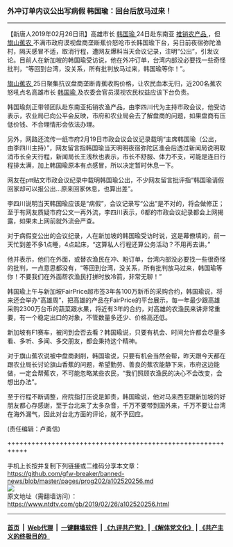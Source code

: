 ### 外冲订单内议公出写病假 韩国瑜：回台后放马过来！
------------------------

<div class="post_content">
 <p>
  【新唐人2019年02月26日讯】高雄市长
  <a href="https://www.ntdtv.com/gb/韩国瑜.htm">
   韩国瑜
  </a>
  24日赴东南亚
  <a href="https://www.ntdtv.com/gb/推销农产品.htm">
   推销农产品
  </a>
  ，但
  <a href="https://www.ntdtv.com/gb/旗山蕉农.htm">
   旗山蕉农
  </a>
  不满市政府漠视盘商垄断蕉价怒呛市长韩国瑜下台，另日前夜宿弥陀渔村，隔天感冒不适，取消行程，遭网友爆料当天会议记录，注明“公出”，引发议论。目前人在新加坡的韩国瑜受访说，他在外冲订单，台湾内部没必要找一些奇怪批判，“等回到台湾，没关系，所有批判放马过来，韩国瑜等你！”。
 </p>
 <p>
  <a href="https://www.ntdtv.com/gb/旗山蕉农.htm">
   旗山蕉农
  </a>
  25日聚集抗议盘商垄断青蕉收购价格，让农民血本无归，近200名蕉农怒吼点名高雄市长
  <a href="https://www.ntdtv.com/gb/韩国瑜.htm">
   韩国瑜
  </a>
  及农委会官员漠视农民权益应该下台负责。
 </p>
 <p>
  韩国瑜刻正带领团队赴东南亚拓销农渔产品，由李四川代为主持市政会议，他受访表示，农业局已向公平会反映，市府和农业局会去了解盘商的问题，如果盘商有压低价钱、不合理情形会依法办理。
 </p>
 <p>
  另外，网路还流传一纸市府2月19日市政会议会议记录载明“主席韩国瑜（公出，由李四川主持）”，网友留言指韩国瑜当天明明夜宿弥陀区渔会后透过新闻局说明取消市长全天行程，新闻局长王浅秋也表示，市长不舒服、体力不支，可能是连日行程排太满，加上韩国瑜原本有点感冒，所以决定暂时休息一下。
 </p>
 <p>
  网友在ptt贴文市政会议纪录中载明韩国瑜公出，不少网友留言批评指“韩国瑜请假回家却可以报公出…原来回家休息，也算出差”。
 </p>
 <p>
  李四川说明当天韩国瑜应该是“病假”，会议记录写“公出”是不对的，将会做修正；至于有网友质疑市府公文一再外流，李四川表示，6都的市政会议纪录都会上网揭露，如果未上网前就外流会严查。
 </p>
 <p>
  对于病假变公出的会议纪录，人在新加坡的韩国瑜受访时说，这是幕僚填的，前一天忙到差不多1点睡，4点起床，“这算私人行程还算公务活动？不用再去讲。”
 </p>
 <p>
  他并表示，他们在外面，或替农渔民在冲、盼订单，台湾内部没必要找一些很奇怪的批判，一点意思都没有，“等回到台湾，没关系，所有批判放马过来，韩国瑜等你！不要我们在外面帮农渔民打拼时放冷箭，非常无聊！”
 </p>
 <p>
  韩国瑜上午与新加坡FairPrice超市签3年各100万新币的采购合约，韩国瑜说，将来还会举办“高雄周”，把高雄的产品在FairPrice的平台展示，每一年最少跟高雄采购2300万台币的蔬菜跟水果，将近有3年的合约，对高雄的农渔民来讲非常重要，有一个稳定出口的对象，不管数量多还少、价格高还低。
 </p>
 <p>
  新加坡有F1赛车，被问到会否去看？韩国瑜说，只要有机会、时间允许都会尽量多看、多听、多闻、多交朋友，都会秉持这个精神。
 </p>
 <p>
  对于旗山蕉农说被中盘商剥削，韩国瑜说，只要有机会当然会帮，昨天跟今天都在跟农业局长讨论旗山香蕉的问题，希望勤劳、善良的蕉农能静下来，市府这边能做，一定会帮蕉农，不可能忽略某些农民，“我们照顾农渔民的决心不会改变，会想出办法”。
 </p>
 <p>
  至于行程不断调整，府院指打压说是卸责，韩国瑜说，他对马来西亚跟新加坡的好朋友都心存感谢，至于台北来了太多杂音，千万不要带到国外来，千万不要让台湾在海外漏气，因此对台北方面的评论，就不予回应。
 </p>
 <p>
  (责任编辑：卢勇信)
 </p>
 <div class="single_ad">
 </div>
</div>

+++++++++++++++++++++++++++++++++++++++++++++++++++++++++++<br/><br/>
手机上长按并复制下列链接或二维码分享本文章：<br/>
https://github.com/gfw-breaker/banned-news/blob/master/pages/prog202/a102520256.md <br/>
<a href='https://github.com/gfw-breaker/banned-news/blob/master/pages/prog202/a102520256.md'><img src='https://github.com/gfw-breaker/banned-news/blob/master/pages/prog202/a102520256.md.png'/></a> <br/>
原文地址（需翻墙访问）：https://www.ntdtv.com/gb/2019/02/26/a102520256.html


------------------------
#### [首页](https://github.com/gfw-breaker/banned-news/blob/master/README.md) &nbsp;|&nbsp; [Web代理](https://github.com/labour-camp/helloworld) &nbsp;|&nbsp; [一键翻墙软件](https://github.com/gfw-breaker/nogfw/blob/master/README.md) &nbsp;| [《九评共产党》](https://github.com/gfw-breaker/9ping.md/blob/master/README.md#九评之一评共产党是什么) | [《解体党文化》](https://github.com/gfw-breaker/jtdwh.md/blob/master/README.md) | [《共产主义的终极目的》](https://github.com/gfw-breaker/gczydzjmd.md/blob/master/README.md)

